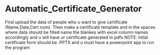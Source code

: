 # Automatic_Certificate_Generator
First upload the data of people who u want to give certificate (Name,Date,Cert num). Then make a certificate template and in the spaces where data should be filled name the blankes with excel column names accordingly and u will have ur certificate generated in pdfs <break>
NOTE: Intial certificate form should be .PPTX and u must have a powerpoint app to run the program
